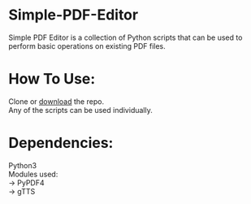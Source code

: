 # Simple-PDF-Editor
Simple PDF Editor is a collection of Python scripts that can be used to perform basic operations on existing PDF files.

# How To Use:
Clone or [download](https://github.com/sriharsha2000/Simple-PDF-Editor/archive/master.zip) the repo.\
Any of the scripts can be used individually.

# Dependencies:
  Python3\
  Modules used:\
    -> PyPDF4\
    -> gTTS
